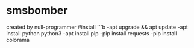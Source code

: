 # smsbomber
created by null-programmer
  #install
    ```b
    -apt upgrade && apt update
    -apt install python python3
    -apt install pip
    -pip install requests
    -pip install colorama

